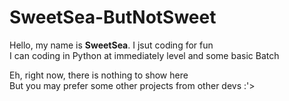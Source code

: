# **SweetSea-ButNotSweet**

Hello, my name is **SweetSea**. I jsut coding for fun<br>
I can coding in Python at immediately level and some basic Batch

Eh, right now, there is nothing to show here<br>
But you may prefer some other projects from other devs :'>
